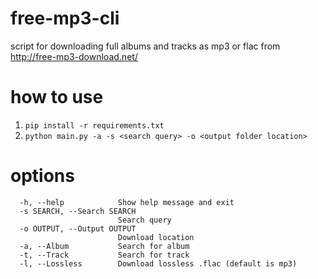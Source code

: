 # free-mp3-cli

script for downloading full albums and tracks as mp3 or flac from http://free-mp3-download.net/

# how to use

1. `pip install -r requirements.txt`
2. `python main.py -a -s <search query> -o <output folder location>`

# options

```
  -h, --help            Show help message and exit
  -s SEARCH, --Search SEARCH
                        Search query
  -o OUTPUT, --Output OUTPUT
                        Download location
  -a, --Album           Search for album
  -t, --Track           Search for track
  -l, --Lossless        Download lossless .flac (default is mp3)
```
